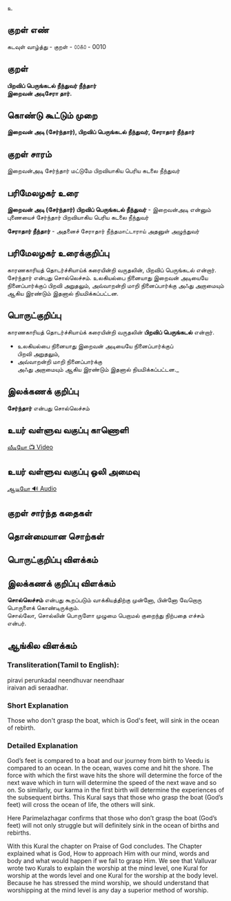 உ

## குறள் எண்

கடவுள் வாழ்த்து - குறள் - ௦௦௧௦ - 0010

## குறள்   

**பிறவிப் பெருங்கடல் நீந்துவர் நீந்தார்  
இறைவன் அடிசேரா தார்.**


## கொண்டு கூட்டும் முறை

**இறைவன் அடி (சேர்ந்தார்), பிறவிப் பெருங்கடல் நீந்துவர், சேராதார் நீந்தார்**


## குறள் சாரம்  

இறைவன்அடி சேர்ந்தார் மட்டுமே பிறவியாகிய பெரிய கடலை நீந்துவர்   

## பரிமேலழகர் உரை 

**இறைவன் அடி (சேர்ந்தார்) பிறவிப் பெருங்கடல் நீந்துவர்** - இறைவன்அடி என்னும் புணையைச் சேர்ந்தார் பிறவியாகிய பெரிய கடலை நீந்துவர்  

**சேராதார் நீந்தார்** - அதனைச் சேராதார் நீந்தமாட்டாராய் அதனுள் அழுந்துவர்


## பரிமேலழகர் உரைக்குறிப்பு 

காரணகாரியத் தொடர்ச்சியாய்க் கரையின்றி வருதலின், பிறவிப் பெருங்கடல் என்றார்.  
சேர்ந்தார் என்பது சொல்லெச்சம்.
உலகியல்பை நினையாது இறைவன் அடியையே நினைப்பார்க்குப் பிறவி அறுதலும், அவ்வாறன்றி மாறி நினைப்பார்க்கு அஃது அறாமையும் ஆகிய இரண்டும் இதனால் நியமிக்கப்பட்டன. 


## பொருட்குறிப்பு

காரணகாரியத் தொடர்ச்சியாய்க் கரையின்றி வருதலின் **பிறவிப் பெருங்கடல்** என்றார்.  

* உலகியல்பை நினையாது இறைவன் அடியையே நினைப்பார்க்குப்  
  பிறவி அறுதலும்,  
* அவ்வாறன்றி மாறி நினைப்பார்க்கு  
  அஃது அறாமையும் ஆகிய இரண்டும் இதனால் நியமிக்கப்பட்டன._	   


## இலக்கணக் குறிப்பு  

**சேர்ந்தார்** என்பது சொல்லெச்சம்	

## உயர் வள்ளுவ வகுப்பு காணொளி

[ வீடியோ 📺 Video ](https://youtu.be/E25JqRP2PeA)

## உயர் வள்ளுவ வகுப்பு ஒலி அமைவு 

[ ஆடியோ 🔊 Audio ](https://drive.google.com/open?id=1KilzBXPVe407WzRf4UH2R4jT-Jqye7fA)

## குறள் சார்ந்த கதைகள் 


## தொன்மையான சொற்கள்  


## பொருட்குறிப்பு விளக்கம்


## இலக்கணக் குறிப்பு விளக்கம்

**சொல்லெச்சம்** என்பது கூறப்படும் வாக்கியத்திற்கு முன்னோ, பின்னோ வேறொரு பொருளைக் கொண்டிருக்கும்.  
சொல்லோ, சொல்லின் பொருளோ முழுமை பெறாமல் குறைந்து நிற்பதை எச்சம் என்பர்.


## ஆங்கில விளக்கம்

### Transliteration(Tamil to English):  
piravi perunkadal neendhuvar neendhaar  
iraivan adi seraadhar.  

### Short Explanation
Those who don't grasp the boat, which is God's feet, will sink in the ocean of rebirth.

### Detailed Explanation  
God’s feet is compared to a boat and our journey from birth to Veedu is compared to an ocean. In the ocean, waves come and hit the shore. The force with which the first wave hits the shore will determine the force of the next wave which in turn will determine the speed of the next wave and so on. So similarly, our karma in the first birth will determine the experiences of the subsequent births.
This Kural says that those who grasp the boat (God’s feet) will cross the ocean of life, the others will sink.  

Here Parimelazhagar confirms that those who don’t grasp the boat (God’s feet) will not only struggle but will definitely sink in the ocean of births and rebirths.  

With this Kural the chapter on Praise of God concludes. The Chapter explained what is God, How to approach Him with our mind, words and body and what would happen if we fail to grasp Him. We see that Valluvar wrote two Kurals to explain the worship at the mind level, one Kural for worship at the words level and one Kural for the worship at the body level. Because he has stressed the mind worship, we should understand that worshipping at the mind level is any day a superior method of worship.  

##
